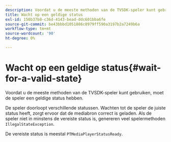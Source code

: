 ```yaml
---
description: Voordat u de meeste methoden van de TVSDK-speler kunt gebruiken, moet de speler een geldige status hebben.
title: Wacht op een geldige status
exl-id: 150b37b8-c36d-4143-bead-ddc601bba6fe
source-git-commit: be43bbbd1051886c8979ff590a3197b2a7249b6a
workflow-type: tm+mt
source-wordcount: '90'
ht-degree: 0%

---
```


# Wacht op een geldige status{#wait-for-a-valid-state}

Voordat u de meeste methoden van de TVSDK-speler kunt gebruiken, moet de speler een geldige status hebben.

De speler doorloopt verschillende statussen. Wachten tot de speler de juiste status heeft, zorgt ervoor dat de mediabron correct is geladen. Als de speler niet in minstens de vereiste status is, genereren veel spelermethoden `IllegalStateException`.

De vereiste status is meestal `PTMediaPlayerStatusReady`.
